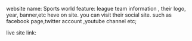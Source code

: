 website name: Sports world
feature: league team information , their logo, year, banner,etc heve on site.
you can visit their social site.
such as facebook page,twitter account ,youtube channel etc;

live site link: